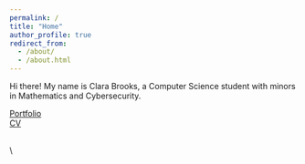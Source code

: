 ```yaml
---
permalink: /
title: "Home"
author_profile: true
redirect_from: 
  - /about/
  - /about.html
---
```


Hi there! My name is Clara Brooks, a Computer Science student with minors in Mathematics and Cybersecurity.

[Portfolio](https://claraebrooks.github.io/portfolio/) \
[CV](https://claraebrooks.github.io/cv/)


















\
\

